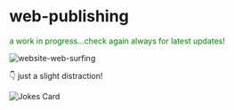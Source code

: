 # web-publishing
<span style="color: green"> a work in progress...check again always for latest updates!</span>

![website-web-surfing](https://user-images.githubusercontent.com/67770858/168574143-7a916567-07d3-4809-a18d-c144610e8f28.gif)

<!-- Markdown -->

:point_down: just a slight distraction!

![Jokes Card](https://readme-jokes.vercel.app/api)
